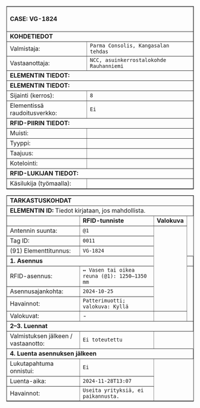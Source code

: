 <table border="1" cellspacing="0" cellpadding="0">
<tbody>
<tr><td colspan="2"><br><strong>CASE: VG-1824</strong><br><br></td></tr>

<tr><td colspan="2"><strong>KOHDETIEDOT</strong></td></tr>
<tr>  <td>Valmistaja:</td>
  <td><code>Parma Consolis, Kangasalan tehdas</code></td>
</tr>
<tr>
  <td>Vastaanottaja:</td>
  <td><code>NCC, asuinkerrostalokohde Rauhanniemi</code></td>
</tr>
<tr><td colspan="2"><strong>ELEMENTIN TIEDOT:</strong><br></td></tr>

<tr><td colspan="2"><strong>ELEMENTIN TIEDOT:</strong></td></tr>
<tr><td>Sijainti (kerros):</td><td><code>8</code></td></tr>
<tr><td>Elementissä raudoitusverkko:</td><td><code>Ei</code></td></tr>

<tr><td colspan="2"><strong>RFID-PIIRIN TIEDOT:</strong></td></tr>
<tr><td>Muisti:</td><td><code></code></td></tr><tr><td>Tyyppi:</td><td><code></code></td></tr>
<tr><td>Taajuus:</td><td><code></code></td></tr><tr><td>Kotelointi:</td><td><code></code></td></tr>

<tr><td colspan="2"><strong>RFID-LUKIJAN TIEDOT:</strong></td></tr>
<tr><td>Käsilukija (työmaalla):</td><td><code></code></td></tr>
</tbody>
</table>

<table border="1" cellspacing="0" cellpadding="0">
<tbody>
<tr><td colspan="5"><strong>TARKASTUSKOHDAT</strong></td></tr>
<tr><td colspan="5"><strong>ELEMENTIN ID:</strong> Tiedot kirjataan, jos mahdollista.</td></tr>

<tr><td></td><td><strong>RFID-tunniste</strong></td><td><strong>Valokuva</strong></td></tr>
<tr><td>Antennin suunta:</td><td><code>@1</code></td><td rowspan="7"></td></tr>
<tr><td>Tag ID:</td><td><code>0011</code></td></tr>
<tr><td>(91) Elementtitunnus:</td><td><code>VG-1824</code></td></tr>

<tr><td colspan="5"><strong>1. Asennus</strong></td></tr>
<tr><td>RFID-asennus:</td><td><code>↔ Vasen tai oikea reuna (@1): 1250–1350 mm</code></td><td rowspan="4"></td></tr>
<tr><td>Asennusajankohta:</td><td><code>2024-10-25</code></td></tr>
<tr><td>Havainnot:</td><td><code>Patterimuotti; valokuva: Kyllä</code></td></tr>
<tr><td>Valokuvat:</td><td>-</td></tr>

<tr><td colspan="5"><strong>2–3. Luennat</strong></td></tr>
<tr><td>Valmistuksen jälkeen / vastaanotto:</td><td><code>Ei toteutettu</code></td></tr>

<tr><td colspan="5"><strong>4. Luenta asennuksen jälkeen</strong></td></tr>
<tr><td>Lukutapahtuma onnistui:</td><td><code>Ei</code></td></tr>
<tr><td>Luenta-aika:</td><td><code>2024-11-28T13:07</code></td></tr>
<tr><td>Havainnot:</td><td><code>Useita yrityksiä, ei paikannusta.</code></td></tr>
</tbody>
</table>



